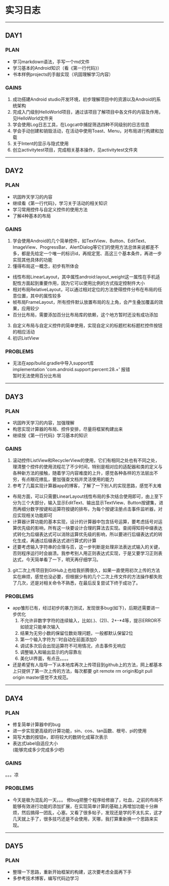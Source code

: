 # 实习日志  
***
## DAY1   
### PLAN    
- 学习markdown语法，手写一个md文件  
- 学习基本的Android知识（看《第一行代码》）   
- 书本样例projects的手敲实现（巩固理解学习内容）   
### GAINS
1. 成功搭建Android studio开发环境，初步理解项目中的资源以及Android的系统架构   
2. 完成入门级别HelloWorld项目，通过该项目了解项目中各文件的内容及作用，见HelloWorld文件夹   
3. 学会使用Log日志工具，在Logcat中捕捉筛选四种不同级别的日志信息   
4. 学会手动创建和销毁活动，在活动中使用Toast、Menu，对布局进行构建和加载   
5. 关于Intent的显示与隐式使用   
6. 创立activitytest项目，完成相关基本操作，见activitytest文件夹   
***
## DAY2   
### PLAN    
- 巩固昨天学习的内容   
- 继续看《第一行代码》，学习关于活动的相关知识   
- 学习常用控件与自定义控件的使用方法    
- 了解4种基本的布局   
### GAINS   
1. 学会使用Android的几个简单控件，如TextView、Button、EditText、ImageView、ProgressBar、AlertDialog等它们的使用方法总体来说都差不多，都是先给定一个唯一的标识id，再规定宽、高这三个基本条件，再进一步实现其他具体的功能   
2. 懂得布局这一概念，初步有所体会   
 - 线性布局LinearLayout，其中属性android:layout_weight这一属性在手机适配性方面起到重要作用，因为它可以使用比例的方式指定控制件大小   
 - 相对布局RelativeLayout，可以通过相对定位的方法使得控件分布在布局的任意位置，其中的属性较多   
 - 帧布局FrameLayout，所有控件默认放置布局的左上角，会产生叠加覆盖的效果，应用较少   
 - 百分比布局，需要添加百分比布局库的依赖，这个地方暂时还没有成功添加   
3. 自定义布局与自定义控件的简单使用，实现自定义的标题栏和标题栏控件按钮的相应活动   
4. 初识ListView
### PROBLEMS   
- 无法在app/build.gradle中导入support库   
implementation 'com.android.support:percent:28.+' 报错    
暂时无法使用百分比布局   
***  
## DAY3   
### PLAN   
- 巩固昨天学习的内容，加强理解   
- 构思实现计算器的布局、控件安排，尽量将框架构建出来   
- 继续按《第一行代码》学习基本的知识    
### GAINS   
1. 滚动控件ListView和RecyclerView的使用，它们有相同之处也有不同之处，理清整个控件的使用流程花了不少时间，特别是相对应的适配器和类的定义与各种新方法的接触，随着学习内容难度的上升，感觉各种各样的方法层出不穷，有点眼花缭乱，要加强查文档并灵活使用的能力   
2. 参考了几篇实现计算器app的博客，了解了一下别人的实现思路，感觉不太难   
- 布局方面，可以只需要LinearLayout线性布局的多次结合使用即可，由上至下分为三个大部分，输入显示EditText、输出显示TextView、Button按键集，进而再细分数字按键和运算符按键的排布，为每个按键注册点击事件监听器，对应实现相关功能即可   
- 计算器计算功能的基本实现，设计的计算器中包含括号运算，要考虑括号对运算优先级的影响，所有这一块要设计合理的算法去实现。查阅得知将中缀表达式转化为后缀表达式可以消除运算优先级的影响，所以要进行后缀表达式的转化生成，再通过后缀表达式进行算式的计算   
- 还要考虑输入字符串的合理与否，这一步判断是处理非法表达式输入的关键，否则程序运行时会崩溃。我参考别人用正则表达式实现，于是又要学习正则表达式，今天简单看了一下，明天再仔细学习。   
3. git二次上传项目到GitHub上也给我折腾很久，如果一直使用初次上传的方法实在麻烦，感觉也没必要，但根据少有的几个二次上传文件的方法操作都失败了几次，还是对相关命令不熟悉，在最后反复尝试下终于成功了。   
### PROBLEMS   
- app雏形已有，经过初步的暴力测试，发现很多bug(如下)，后期还需要进一步优化   
  1. 不允许非数字字符的连续输入，比如(.)、(2))、2+-*4等，提示ERROR不如锁定只能单次输入
  2. 结果为无穷小数的保留位数处理问题，一般都默认保留2位
  3. 第一个输入字符为'.'时自动在前面添加0
  4. 调试多次后会出现运算符不可用情况，点击事件无响应
  5. 调整输入和输出显示的内容靠左
  6. 美化UI界面，有点丑。。。。   
- 还是希望有人指导一下从本地库再次上传项目到github上的方法，网上都基本上只提供了第一次上传的方法，每次都要 git remote rm origin和git pull origin master感觉不太规范。   
***
## DAY4   
### PLAN   
- 修复简单计算器中的bug   
- 进一步实现更高级的计算功能，sin、cos、tan函数、根号、pi的使用   
- 简写大数的按钮e，即将较大的数转化成幂次表示   
- 表达式label自适应大小   
(能够完成多少完成多少吧)   
### GAINS   
。。。凉   
### PROBLEMS   
- 今天是极为混乱的一天。。。 修bug把整个程序给修崩了，吐血，之前的布局不能够有效进行功能的添加扩展，在实现简单计算的基础上再增加功能十分麻烦，然后搞得一团乱，心塞。又看了很多帖子，发现还是学的不太扎实，这才几天就上手了，很多技巧还是不会使用，天哪，我打算重新换一个思路来实现。   
*** 
## DAY5   
### PLAN   
- 整理一下思路，重新开始框架的构建，这次要考虑全面再下手   
- 多参考技术博客，编写代码边学习   
